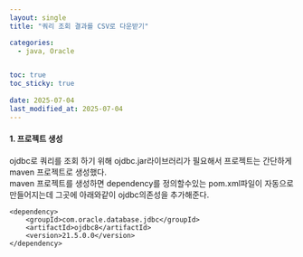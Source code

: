 ```yaml
---
layout: single
title: "쿼리 조회 결과를 CSV로 다운받기"

categories:
  - java, Oracle


toc: true
toc_sticky: true
 
date: 2025-07-04
last_modified_at: 2025-07-04
---
```


#### 1. 프로젝트 생성
ojdbc로 쿼리를 조회 하기 위해 ojdbc.jar라이브러리가 필요해서 프로젝트는 간단하게 maven 프로젝트로 생성했다.<br/>
maven 프로젝트를 생성하면 dependency를 정의할수있는 pom.xml파일이 자동으로 만들어지는데 그곳에 아래와같이 ojdbc의존성을 추가해준다.
```
<dependency>
    <groupId>com.oracle.database.jdbc</groupId>
    <artifactId>ojdbc8</artifactId>
    <version>21.5.0.0</version>
</dependency>
```
